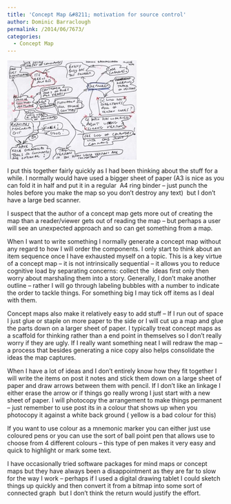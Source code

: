 ```yaml
---
title: 'Concept Map &#8211; motivation for source control'
author: Dominic Barraclough
permalink: /2014/06/7673/
categories:
  - Concept Map
---
```

[<img class="alignnone size-medium wp-image-7675" alt="djb_concept_map_sc2" src="/uploads/2014/06/djb_concept_map_sc2-300x230.jpg" width="300" height="230" />][1]

I put this together fairly quickly as I had been thinking about the stuff for a while. I normally would have used a bigger sheet of paper (A3 is nice as you can fold it in half and put it in a regular  A4 ring binder &#8211; just punch the holes before you make the map so you don&#8217;t destroy any text)  but I don&#8217;t have a large bed scanner.

I suspect that the author of a concept map gets more out of creating the map than a reader/viewer gets out of reading the map &#8211; but perhaps a user will see an unexpected approach and so can get something from a map.

When I want to write something I normally generate a concept map without any regard to how I will order the components. I only start to think about an item sequence once I have exhausted myself on a topic. This is a key virtue of a concept map &#8211; it is not intrinsically sequential &#8211; it allows you to reduce cognitive load by separating concerns: collect the  ideas first only then worry about marshaling them into a story. Generally, I don&#8217;t make another outline &#8211; rather I will go through labeling bubbles with a number to indicate the order to tackle things. For something big I may tick off items as I deal with them.

Concept maps also make it relatively easy to add stuff &#8211; If I run out of space I just glue or staple on more paper to the side or I will cut up a map and glue the parts down on a larger sheet of paper. I typically treat concept maps as a scaffold for thinking rather than a end point in themselves so I don&#8217;t really worry if they are ugly. If I really want something neat I will redraw the map &#8211; a process that besides generating a nice copy also helps consolidate the ideas the map captures.

When I have a lot of ideas and I don&#8217;t entirely know how they fit together I will write the items on post it notes and stick them down on a large sheet of paper and draw arrows between them with pencil. If I don&#8217;t like an linkage I either erase the arrow or if things go really wrong I just start with a new sheet of paper. I will photocopy the arrangement to make things permanent &#8211; just remember to use post its in a colour that shows up when you photocopy it against a white back ground ( yellow is a bad colour for this)

If you want to use colour as a mnemonic marker you can either just use coloured pens or you can use the sort of ball point pen that allows use to choose from 4 different colours &#8211; this type of pen makes it very easy and quick to highlight or mark some text.

I have occasionally tried software packages for mind maps or concept maps but they have always been a disappointment as they are far to slow for the way I work &#8211; perhaps if I used a digital drawing tablet I could sketch things up quickly and then convert it from a bitmap into some sort of connected graph  but I don&#8217;t think the return would justify the effort.

&nbsp;

&nbsp;

&nbsp;

 [1]: /uploads/2014/06/djb_concept_map_sc2.jpg
